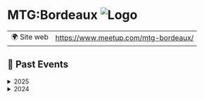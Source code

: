 # MTG:Bordeaux ![Logo](https://example.com/logo-mtg:bordeaux.png)

|                                |     |
| ------------------------------ | --- |
| 🌍 Site web                    | https://www.meetup.com/mtg-bordeaux/ |

<!-- EVENTS:START -->
## 📆 Past Events

<details>
<summary>2025</summary>

| Date | Event | Location | Link |
|------|--------|----------|------|
| jeudi 06 février 2025 à 18:30 | Meetup MTG:Bordeaux #5 | TBD | https://www.meetup.com/mtg-bordeaux/events/305136888/ |
</details>

<details>
<summary>2024</summary>

| Date | Event | Location | Link |
|------|--------|----------|------|
| jeudi 03 octobre 2024 à 18:30 | Meetup MTG:Bordeaux #4 | TBD | https://www.meetup.com/mtg-bordeaux/events/302549137/ |
| mardi 11 juin 2024 à 18:30 | Meetup MTG:Bordeaux #3 | TBD | https://www.meetup.com/mtg-bordeaux/events/300232411/ |
| jeudi 04 avril 2024 à 18:30 | Meetup MTG:Bordeaux #2 | TBD | https://www.meetup.com/mtg-bordeaux/events/298989875/ |
| jeudi 01 février 2024 à 18:30 | Lancement du MTG:Bordeaux | TBD | https://www.meetup.com/mtg-bordeaux/events/298066350/ |
</details>
<!-- EVENTS:END -->